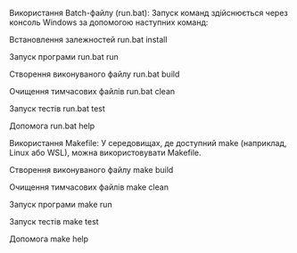 Використання Batch-файлу (run.bat):
Запуск команд здійснюється через консоль Windows за допомогою наступних команд:

Встановлення залежностей
run.bat install

Запуск програми
run.bat run

Створення виконуваного файлу
run.bat build

Очищення тимчасових файлів
run.bat clean

Запуск тестів
run.bat test

Допомога
run.bat help

Використання Makefile:
У середовищах, де доступний make (наприклад, Linux або WSL), можна використовувати Makefile.

Створення виконуваного файлу
make build

Очищення тимчасових файлів
make clean  

Запуск програми
make run

Запуск тестів
make test

Допомога
make help
